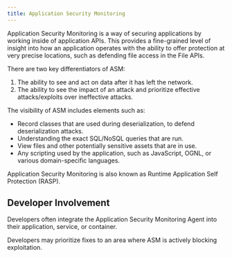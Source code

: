```yaml
---
title: Application Security Monitoring
---
```


Application Security Monitoring is a way of securing applications by working inside of application APIs. This provides a fine-grained level of insight into how an application operates with the ability to offer protection at very precise locations, such as defending file access in the File APIs.

There are two key differentiators of ASM:
1. The ability to see and act on data after it has left the network.
1. The ability to see the impact of an attack and prioritize effective attacks/exploits over ineffective attacks.

The visibility of ASM includes elements such as:
- Record classes that are used during deserialization, to defend deserialization attacks.
- Understanding the exact SQL/NoSQL queries that are run.
- View files and other potentially sensitive assets that are in use.
- Any scripting used by the application, such as JavaScript, OGNL, or various domain-specific languages.

Application Security Monitoring is also known as Runtime Application Self Protection (RASP).

## Developer Involvement

Developers often integrate the Application Security Monitoring Agent into their application, service, or container.

Developers may prioritize fixes to an area where ASM is actively blocking exploitation.

